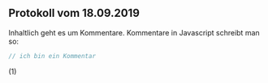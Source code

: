 ## Protokoll vom 18.09.2019

Inhaltlich geht es um Kommentare. Kommentare in Javascript schreibt man so:

```Javascript
// ich bin ein Kommentar
```

(1)


